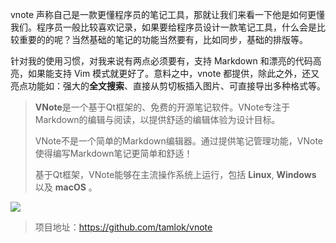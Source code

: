 vnote 声称自己是一款更懂程序员的笔记工具，那就让我们来看一下他是如何更懂我们。程序员一般比较喜欢记录，如果要给程序员设计一款笔记工具，什么会是比较重要的的呢？当然基础的笔记的功能当然要有，比如同步，基础的排版等。

针对我的使用习惯，对我来说有两点必须要有，支持 Markdown 和漂亮的代码高亮，如果能支持 Vim 模式就更好了。意料之中，vnote 都提供，除此之外，还又亮点功能如：强大的**全文搜索**、直接从剪切板插入图片、可直接导出多种格式等。

> **VNote**是一个基于Qt框架的、免费的开源笔记软件。VNote专注于Markdown的编辑与阅读，以提供舒适的编辑体验为设计目标。
>
> VNote不是一个简单的Markdown编辑器。通过提供笔记管理功能，VNote使得编写Markdown笔记更简单和舒适！
>
> 基于Qt框架，VNote能够在主流操作系统上运行，包括 **Linux**, **Windows** 以及 **macOS** 。

![](<https://raw.githubusercontent.com/tamlok/vnote/master/screenshots/_vnotemaini_1525154456_1561295841.png>)

> 项目地址：<https://github.com/tamlok/vnote>